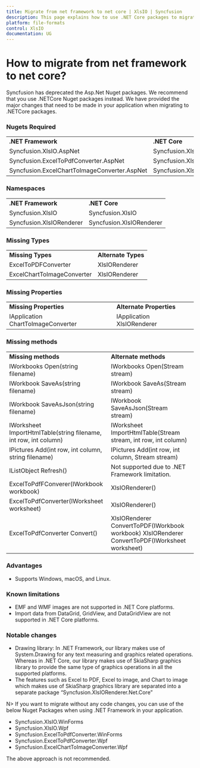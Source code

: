 ```yaml
---
title: Migrate from net framework to net core | XlsIO | Syncfusion
description: This page explains how to use .NET Core packages to migrate from .NET Framework to .NET Core
platform: file-formats
control: XlsIO
documentation: UG
---
```


# How to migrate from net framework to net core?

Syncfusion has deprecated the Asp.Net Nuget packages. We recommend that you use .NETCore Nuget packages instead. We have provided the major changes that need to be made in your application when migrating to .NETCore packages.

### Nugets Required
<table>
        <tr>
            <td>
                <b>.NET Framework</b>
            </td>
            <td>
                <b>.NET Core</b>
            </td>
        </tr>
        <tr>
            <td>
                Syncfusion.XlsIO.AspNet
            </td>
            <td>
                Syncfusion.XlsIO.Net.Core
            </td>
        </tr>
        <tr>
            <td>
                Syncfusion.ExcelToPdfConverter.AspNet
            </td>
            <td>
                Syncfusion.XlsIORenderer
            </td>
        </tr>
        <tr>
            <td>
                Syncfusion.ExcelChartToImageConverter.AspNet
            </td>
            <td>
                Syncfusion.XlsIORenderer
            </td>
        </tr>
</table>

### Namespaces

<table>
        <tr>
            <td>
                <b>.NET Framework</b> 
            </td>
            <td>
                <b>.NET Core</b> 
            </td>
        </tr>
        <tr>
            <td>
                Syncfusion.XlsIO 
            </td>
            <td>
                Syncfusion.XlsIO 
            </td>
        </tr>
        <tr>
            <td>
                Syncfusion.XlsIORenderer 
            </td>
            <td>
                Syncfusion.XlsIORenderer 
            </td>
        </tr>
</table>

### Missing Types
<table>
        <tr>
            <td>
                <b>Missing Types</b> 
            </td>
            <td>
                <b>Alternate Types</b> 
            </td>
        </tr>
        <tr>
            <td>
                ExcelToPDFConverter 
            </td>
            <td>
                XlsIORenderer 
            </td>
        </tr>
        <tr>
            <td>
                ExcelChartToImageConverter 
            </td>
            <td>
                XlsIORenderer 
            </td>
        </tr>
</table>


### Missing Properties
<table>
        <tr>
            <td>
                <b>Missing Properties</b> 
            </td>
            <td>
                <b>Alternate Properties</b> 
            </td>
        </tr>
        <tr>
            <td>
                IApplication ChartToImageConverter 
            </td>
            <td>
                IApplication XlsIORenderer 
            </td>
        </tr>
</table>

### Missing methods
<table>
        <tr>
            <td>
                <b>Missing methods</b> 
            </td>
            <td>
                <b>Alternate methods</b> 
            </td>
        </tr>
        <tr>
            <td>
                IWorkbooks Open(string filename)   
            </td>
            <td>
                IWorkbooks Open(Stream stream)                   
            </td>
        </tr>
        <tr>
            <td>
                IWorkbook SaveAs(string filename) 
            </td>
            <td>
                IWorkbook SaveAs(Stream stream) 
            </td>
        </tr>
        <tr>
            <td>
                IWorkbook SaveAsJson(string filename) 
            </td>
            <td>
                IWorkbook SaveAsJson(Stream stream) 
            </td>
        </tr>
        <tr>
            <td>
                IWorksheet ImportHtmlTable(string filename, int row, int column) 
            </td>
            <td>
                IWorksheet ImportHtmlTable(Stream stream, int row, int column) 
            </td>
        </tr>
		<tr>
            <td>
                IPictures Add(int row, int column, string filename) 
            </td>
            <td>
                IPictures Add(int row, int column, Stream stream) 
            </td>
        </tr>
        <tr>
            <td>
                IListObject Refresh() 
            </td>
            <td>
                Not supported due to .NET Framework limitation. 
            </td>
        </tr>
        <tr>
            <td>
                ExcelToPdfFConverer(IWorkbook workbook) 
            </td>
            <td>
                XlsIORenderer() 
            </td>
        </tr>
        <tr>
            <td>
                ExcelToPdfConverter(IWorksheet worksheet) 
            </td>
            <td>
                XlsIORenderer() 
            </td>
        </tr>
        <tr>
            <td>
                ExcelToPdfConverter Convert() 
            </td>
            <td>
                XlsIORenderer ConvertToPDF(IWorkbook workbook) 
                XlsIORenderer ConvertToPDF(IWorksheet worksheet) 
            </td>
        </tr>
</table>


### Advantages
*	Supports Windows, macOS, and Linux.

### Known limitations
*	EMF and WMF images are not supported in .NET Core platforms.
*	Import data from DataGrid, GridView, and DataGridView are not supported in .NET Core platforms.

### Notable changes
*	Drawing library: In .NET Framework, our library makes use of System.Drawing for any text measuring and graphics related operations. Whereas in .NET Core, our library makes use of SkiaSharp graphics library to provide the same type of graphics operations in all the supported platforms.
*	The features such as Excel to PDF, Excel to image, and Chart to image which makes use of SkiaSharp graphics library are separated into a separate package “Syncfusion.XlsIORenderer.Net.Core”

N> If you want to migrate without any code changes, you can use of the below Nuget Packages when using .NET Framework in your application.

*	Syncfusion.XlsIO.WinForms
*	Syncfusion.XlsIO.Wpf
*	Syncfusion.ExcelToPdfConverter.WinForms
*	Syncfusion.ExcelToPdfConverter.Wpf
*	Syncfusion.ExcelChartToImageConverter.Wpf

The above approach is not recommended.
